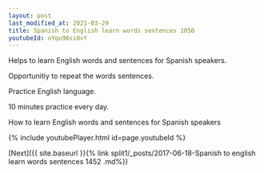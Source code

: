 ```yaml
---
layout: post
last_modified_at: 2021-03-29
title: Spanish to English learn words sentences 1050 
youtubeId: oYqu96si0vY
---
```

 
 
Helps to learn English words and sentences for Spanish speakers.

Opportunitiy to repeat the words sentences. 

Practice English language. 
 
10 minutes practice every day. 
 
How to learn English words and sentences for Spanish speakers 
 
{% include youtubePlayer.html id=page.youtubeId %}
 
 
[Next]({{ site.baseurl }}{% link  split1/_posts/2017-06-18-Spanish to english learn words sentences 1452 .md%})
 
